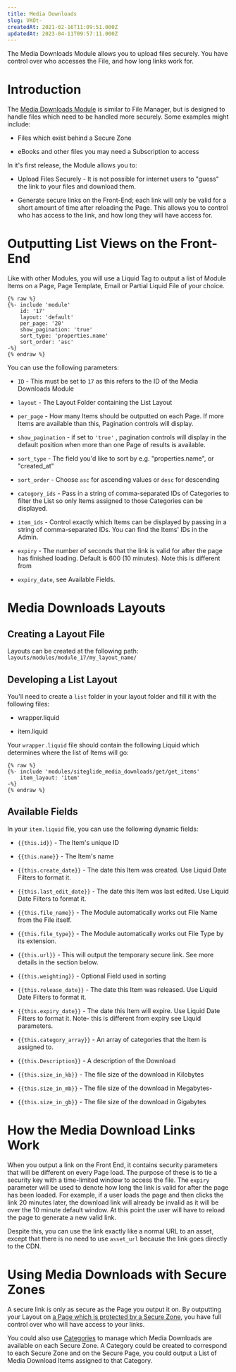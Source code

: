 ```yaml
---
title: Media Downloads
slug: VKOt-
createdAt: 2021-02-16T11:09:51.000Z
updatedAt: 2023-04-11T09:57:11.000Z
---
```


The Media Downloads Module allows you to upload files securely. You have control over who accesses the File, and how long links work for.

# Introduction

The [Media Downloads Module](https://help.siteglide.com/article/131-modules-getting-started#2-introduction) is similar to File Manager, but is designed to handle files which need to be handled more securely. Some examples might include:

*   Files which exist behind a Secure Zone

*   eBooks and other files you may need a Subscription to access

In it's first release, the Module allows you to:

*   Upload Files Securely - It is not possible for internet users to "guess" the link to your files and download them.

*   Generate secure links on the Front-End; each link will only be valid for a short amount of time after reloading the Page. This allows you to control who has access to the link, and how long they will have access for.&#x20;

# Outputting List Views on the Front-End

Like with other Modules, you will use a Liquid Tag to output a list of Module Items on a Page, Page Template, Email or Partial Liquid File of your choice.

```liquid
{% raw %}
{%- include 'module'
    id: '17'
    layout: 'default'
    per_page: '20'
    show_pagination: 'true'
    sort_type: 'properties.name'
    sort_order: 'asc' 
-%}
{% endraw %}
```

 You can use the following parameters:

*   `ID` - This must be set to `17` as this refers to the ID of the Media Downloads Module

*   `layout` - The Layout Folder containing the List Layout

*   `per_page` - How many Items should be outputted on each Page. If more Items are available than this, Pagination controls will display.

*   `show_pagination` - if set to `'true'` , pagination controls will display in the default position when more than one Page of results is available.

*   `sort_type` - The field you'd like to sort by e.g. "properties.name", or "created\_at" 

*   `sort_order` - Choose `asc` for ascending values or `desc` for descending 

*   `category_ids` - Pass in a string of comma-separated IDs of Categories to filter the List so only Items assigned to those Categories can be displayed.

*   `item_ids` - Control exactly which Items can be displayed by passing in a string of comma-separated IDs. You can find the Items' IDs in the Admin. 

*   `expiry`  - The number of seconds that the link is valid for after the page has finished loading.  Default is 600 (10 minutes). Note this is different from&#x20;

*   `expiry_date`, see Available Fields.

# Media Downloads Layouts

## Creating a Layout File

Layouts can be created at the following path: `layouts/modules/module_17/my_layout_name/ `

<!-- ![](https://downloads.intercomcdn.com/i/o/201119735/c417f312d2c0f4cde259a3ef/image.png) -->

## Developing a List Layout

You'll need to create a `list` folder in your layout folder and fill it with the following files:

*   wrapper.liquid

*   item.liquid

Your `wrapper.liquid` file should contain the following Liquid which determines where the list of Items will go:

```liquid
{% raw %}
{%- include 'modules/siteglide_media_downloads/get/get_items'
    item_layout: 'item' 
-%}
{% endraw %}
```

## Available Fields

In your `item.liquid` file, you can use the following dynamic fields:

*   `{{this.id}}` - The Item's unique ID

*   `{{this.name}}` - The Item's name

*   `{{this.create_date}}` - The date this Item was created. Use Liquid Date Filters to format it.

*   `{{this.last_edit_date}}` - The date this Item was last edited. Use Liquid Date Filters to format it. 

*   `{{this.file_name}}` - The Module automatically works out File Name from the File itself.

*   `{{this.file_type}}` - The Module automatically works out File Type by its extension.

*   `{{this.url}}` - This will output the temporary secure link. See more details in the section below.

*   `{{this.weighting}}` - Optional Field used in sorting

*   `{{this.release_date}}` - The date this Item was released. Use Liquid Date Filters to format it. 

*   `{{this.expiry_date}}` - The date this Item will expire. Use Liquid Date Filters to format it. Note- this is different from expiry see Liquid parameters. 

*   `{{this.category_array}}` - An array of categories that the Item is assigned to.

*   `{{this.Description}}` - A description of the Download

*   `{{this.size_in_kb}}` - The file size of the download in Kilobytes

*   `{{this.size_in_mb}}` - The file size of the download in Megabytes-&#x20;

*   `{{this.size_in_gb}}` - The file size of the download in Gigabytes

# How the Media Download Links Work

When you output a link on the Front End, it contains security parameters that will be different on every Page load. The purpose of these is to tie a security key with a time-limited window to access the file.  The `expiry` parameter will be used to denote how long the link is valid for after the page has been loaded.  For example, if a user loads the page and then clicks the link 20 minutes later, the download link will already be invalid as it will be over the 10 minute default window.  At this point the user will have to reload the page to generate a new valid link.

Despite this, you can use the link exactly like a normal URL to an asset, except that there is no need to use `asset_url` because the link goes directly to the CDN. 

# Using Media Downloads with Secure Zones

A secure link is only as secure as the Page you output it on.&#x20;
By outputting your Layout on [a Page which is protected by a Secure Zone](https://help.siteglide.com/article/138-secure-zones-getting-started#3-securing-pages), you have full control over who will have access to your links. 

You could also use [Categories](https://help.siteglide.com/article/123-categories-getting-started) to manage which Media Downloads are available on each Secure Zone. A Category could be created to correspond to each Secure Zone and on the Secure Page, you could output a List of Media Download Items assigned to that Category.   
